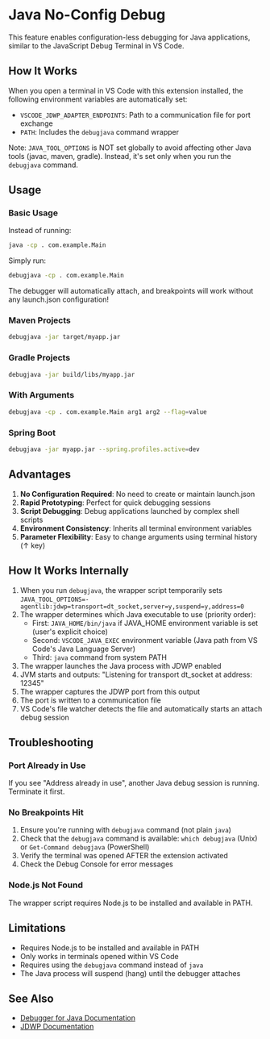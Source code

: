 # Java No-Config Debug

This feature enables configuration-less debugging for Java applications, similar to the JavaScript Debug Terminal in VS Code.

## How It Works

When you open a terminal in VS Code with this extension installed, the following environment variables are automatically set:

- `VSCODE_JDWP_ADAPTER_ENDPOINTS`: Path to a communication file for port exchange
- `PATH`: Includes the `debugjava` command wrapper

Note: `JAVA_TOOL_OPTIONS` is NOT set globally to avoid affecting other Java tools (javac, maven, gradle). Instead, it's set only when you run the `debugjava` command.

## Usage

### Basic Usage

Instead of running:
```bash
java -cp . com.example.Main
```

Simply run:
```bash
debugjava -cp . com.example.Main
```

The debugger will automatically attach, and breakpoints will work without any launch.json configuration!

### Maven Projects

```bash
debugjava -jar target/myapp.jar
```

### Gradle Projects

```bash
debugjava -jar build/libs/myapp.jar
```

### With Arguments

```bash
debugjava -cp . com.example.Main arg1 arg2 --flag=value
```

### Spring Boot

```bash
debugjava -jar myapp.jar --spring.profiles.active=dev
```

## Advantages

1. **No Configuration Required**: No need to create or maintain launch.json
2. **Rapid Prototyping**: Perfect for quick debugging sessions
3. **Script Debugging**: Debug applications launched by complex shell scripts
4. **Environment Consistency**: Inherits all terminal environment variables
5. **Parameter Flexibility**: Easy to change arguments using terminal history (↑ key)

## How It Works Internally

1. When you run `debugjava`, the wrapper script temporarily sets `JAVA_TOOL_OPTIONS=-agentlib:jdwp=transport=dt_socket,server=y,suspend=y,address=0`
2. The wrapper determines which Java executable to use (priority order):
   - First: `JAVA_HOME/bin/java` if JAVA_HOME environment variable is set (user's explicit choice)
   - Second: `VSCODE_JAVA_EXEC` environment variable (Java path from VS Code's Java Language Server)
   - Third: `java` command from system PATH
3. The wrapper launches the Java process with JDWP enabled
4. JVM starts and outputs: "Listening for transport dt_socket at address: 12345"
5. The wrapper captures the JDWP port from this output
6. The port is written to a communication file
7. VS Code's file watcher detects the file and automatically starts an attach debug session

## Troubleshooting

### Port Already in Use

If you see "Address already in use", another Java debug session is running. Terminate it first.

### No Breakpoints Hit

1. Ensure you're running with `debugjava` command (not plain `java`)
2. Check that the `debugjava` command is available: `which debugjava` (Unix) or `Get-Command debugjava` (PowerShell)
3. Verify the terminal was opened AFTER the extension activated
4. Check the Debug Console for error messages

### Node.js Not Found

The wrapper script requires Node.js to be installed and available in PATH.

## Limitations

- Requires Node.js to be installed and available in PATH
- Only works in terminals opened within VS Code
- Requires using the `debugjava` command instead of `java`
- The Java process will suspend (hang) until the debugger attaches

## See Also

- [Debugger for Java Documentation](https://github.com/microsoft/vscode-java-debug)
- [JDWP Documentation](https://docs.oracle.com/javase/8/docs/technotes/guides/jpda/jdwp-spec.html)
